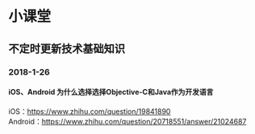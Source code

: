 # 小课堂
## 不定时更新技术基础知识

### 2018-1-26

#### iOS、Android 为什么选择选择Objective-C和Java作为开发语言
iOS：https://www.zhihu.com/question/19841890 <br>
Android：https://www.zhihu.com/question/20718551/answer/21024687 <br>
